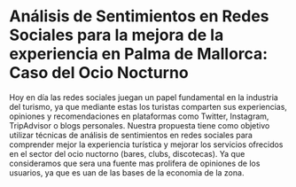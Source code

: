 # **Análisis de Sentimientos en Redes Sociales para la mejora de la experiencia en Palma de Mallorca: Caso del Ocio Nocturno**


Hoy en día las redes sociales juegan un papel fundamental en la industria del turismo, ya que mediante estas los turistas comparten sus experiencias, opiniones y recomendaciones en plataformas como Twitter, Instagram, TripAdvisor o blogs personales. Nuestra propuesta tiene como objetivo utilizar técnicas de análisis de sentimientos en redes sociales para comprender mejor la experiencia turística y mejorar los servicios ofrecidos en el sector del ocio nuctorno (bares, clubs, discotecas). Ya que consideramos que sera una fuente mas prolifera de opiniones de los usuarios, ya que es uan de las bases de la economia de la zona. 


